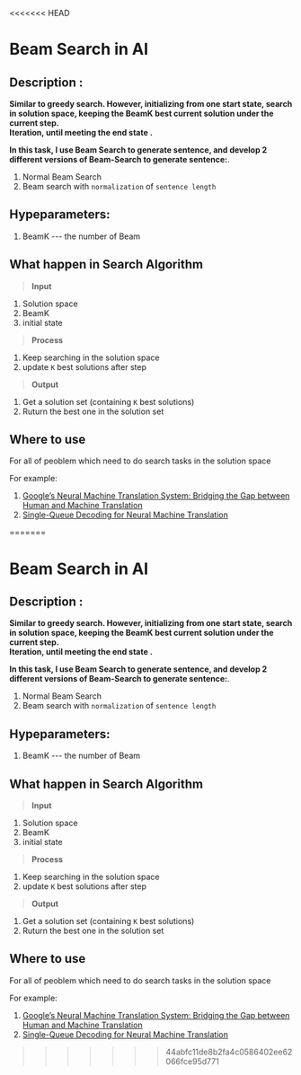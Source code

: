 <<<<<<< HEAD
# Beam Search in AI

## Description :
**Similar to greedy search. However, initializing from one start state, search in solution space, keeping the BeamK best current solution under the current step.     
Iteration, until meeting the end state .**    

**In this task, I use Beam Search to generate sentence, and develop 2 different versions of Beam-Search to generate sentence:**.  
1. Normal Beam Search
2. Beam search with `normalization` of `sentence length`

## Hypeparameters:
1. BeamK ---  the number of Beam





## What happen in Search Algorithm 
> **Input**
1. Solution space
2. BeamK
3. initial state

> **Process**
1. Keep searching in the solution space
2. update `K` best solutions after step

> **Output**
1. Get a solution set (containing `K` best solutions)
2. Ruturn the best one in the solution set

## Where to use
For all of peoblem which need to do search tasks in the solution space

For example:  
1. [Google’s Neural Machine Translation System: Bridging the Gap between Human and Machine Translation](https://arxiv.org/pdf/1609.08144.pdf (7.pdf)) 
2. [Single-Queue Decoding for Neural Machine Translation](https://arxiv.org/pdf/1707.01830.pdf![image](https://user-images.githubusercontent.com/39432361/152667989-496df029-43a7-49ce-b9b5-61d600887121.png)
)

=======
# Beam Search in AI

## Description :
**Similar to greedy search. However, initializing from one start state, search in solution space, keeping the BeamK best current solution under the current step.     
Iteration, until meeting the end state .**    

**In this task, I use Beam Search to generate sentence, and develop 2 different versions of Beam-Search to generate sentence:**.  
1. Normal Beam Search
2. Beam search with `normalization` of `sentence length`

## Hypeparameters:
1. BeamK ---  the number of Beam





## What happen in Search Algorithm 
> **Input**
1. Solution space
2. BeamK
3. initial state

> **Process**
1. Keep searching in the solution space
2. update `K` best solutions after step

> **Output**
1. Get a solution set (containing `K` best solutions)
2. Ruturn the best one in the solution set

## Where to use
For all of peoblem which need to do search tasks in the solution space

For example:  
1. [Google’s Neural Machine Translation System: Bridging the Gap between Human and Machine Translation](https://arxiv.org/pdf/1609.08144.pdf (7.pdf)) 
2. [Single-Queue Decoding for Neural Machine Translation](https://arxiv.org/pdf/1707.01830.pdf![image](https://user-images.githubusercontent.com/39432361/152667989-496df029-43a7-49ce-b9b5-61d600887121.png)
)

>>>>>>> 44abfc11de8b2fa4c0586402ee62066fce95d771
